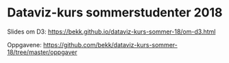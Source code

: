 # Dataviz-kurs sommerstudenter 2018

Slides om D3: https://bekk.github.io/dataviz-kurs-sommer-18/om-d3.html

Oppgavene: https://github.com/bekk/dataviz-kurs-sommer-18/tree/master/oppgaver
